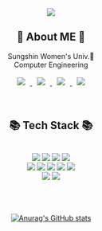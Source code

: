 <div align=center>
  <img src="https://capsule-render.vercel.app/api?type=waving&color=6d64fe&height=300&section=header&text=JeongJunSeo&fontSize=80&fontAlignY=45&fontColor=bfc2d8" />
</div>
<div align=center>
  <h2> 👩 About ME 👩 </h2>
  Sungshin Women's Univ.🔮
  <br>
     Computer Engineering
  <br><br>
    <a href="https://instagram.com/j.seo_18">
      <img
      src="http://img.shields.io/badge/-Instagram-black?style=flat&logo=Instagram&link=https://instagram.com/j.seo_18/"
      style="height : auto; margin-left : 10px; margin-right : 10px;"/>
    </a> 
    <a href="mailto:sunseo1818@gmail.com">
      <img
      src="https://img.shields.io/badge/Gmail-d14836?style=flat&logo=Gmail&logoColor=white&link=mailto:sunseo1818@gmail.com"
      style="height : auto; margin-left : 10px; margin-right : 10px;"/>
    </a>
    <a href="https://blog.naver.com/kjmj13/">
      <img
      src="http://img.shields.io/badge/-Tech%20Blog-bdffc1?style=flat&logo=naver&link=https://blog.naver.com/kjmj13/"
      style="height : auto; margin-left : 10px; margin-right : 10px;"/>
    </a>
    <a href="https://jeongjunseo-portfolio.notion.site/1b689f5b28884e67af14ae22a37a3e10">
      <img
      src="http://img.shields.io/badge/Portfolio-ef99e8?style=flat&logo=notion&link=https://jeonjunseo-portfolio.notion.site/17cff9f7ca1d4490a26d1a8d6b95e86c"
      style="height : auto; margin-left : 10px; margin-right : 10px;"/>
    </a>
</div>
<br>
<br>
<div align=center><h2>📚 Tech Stack 📚</h2></div>
<br>
<div align=center> 
  <img src="https://img.shields.io/badge/JavaScript-F7DF1E?style=flat&logo=javascript&logoColor=white"/></a> 
  <img src="https://img.shields.io/badge/C++-0099C?style=flat&logo=C%2B%2B&logoColor=white"/></a>
  <img src="https://img.shields.io/badge/Java-007396?style=flat&logo=java&logoColor=white"/></a>
  <img src="https://img.shields.io/badge/Python-3776AB?style=flat&logo=python&logoColor=white"/></a> 
  <br>
  <img src="https://img.shields.io/badge/Node.js-339933?style=flat&logo=node.js&logoColor=white"/></a> 
  <img src="https://img.shields.io/badge/express-000000?style=flat&logo=express&logoColor=white"></a>
  <img src="https://img.shields.io/badge/spring-6DB33F?style=flat&logo=spring&logoColor=white">
  <img src="https://img.shields.io/badge/mariaDB-003545?style=flate&logo=mariaDB&logoColor=white">
  <img src="https://img.shields.io/badge/mysql-4479A1?style=flat&logo=mysql&logoColor=white">
  <br>
  <img src="https://img.shields.io/badge/html5-E34F26?style=flat&logo=html5&logoColor=white">
  <img src="https://img.shields.io/badge/css-1572B6?style=flat&logo=css3&logoColor=white">
</div>
<br>
<br>
<br>
<div align="center">
  
  [![Anurag's GitHub stats](https://github-readme-stats.vercel.app/api?username=sunseo18&theme=blueberry&show_icons=true)](https://github.com/anuraghazra/github-readme-stats)

</div>
